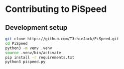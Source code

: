 # Contributing to PiSpeed

## Development setup

```bash
git clone https://github.com/T3chieJack/PiSpeed.git
cd PiSpeed
python3 -m venv .venv
source .venv/bin/activate
pip install -r requirements.txt
python3 pispeed.py
